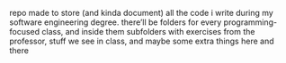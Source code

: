 repo made to store (and kinda document) all the code i write during my software engineering degree. there’ll be folders for every programming-focused class, and inside them subfolders with exercises from the professor, stuff we see in class, and maybe some extra things here and there